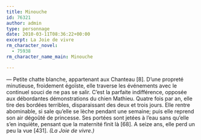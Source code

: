 ```yaml
---
title: Minouche
id: 76321
author: admin
type: personnage
date: 2010-03-11T08:36:22+00:00
excerpt: La Joie de vivre
rm_character_novel:
  - 75938
rm_character_name_main: Minouche

---
```

— Petite chatte blanche, appartenant aux Chanteau [8]. D’une propreté minutieuse, froidement égoïste, elle traverse les événements avec le continuel souci de ne pas se salir. C’est la parfaite indifférence, opposée aux débordantes démonstrations du chien Mathieu. Quatre fois par an, elle tire des bordées terribles, disparaissant des deux et trois jours. Elle rentre abominable, si sale qu’elle se lèche pendant une semaine; puis elle reprend son air dégoûté de princesse. Ses portées sont jetées à l’eau sans qu’elle s’en inquiète, pensant que la maternité finit là [68]. A seize ans, elle perd un peu la vue [431]. _(La Joie de vivre.)_